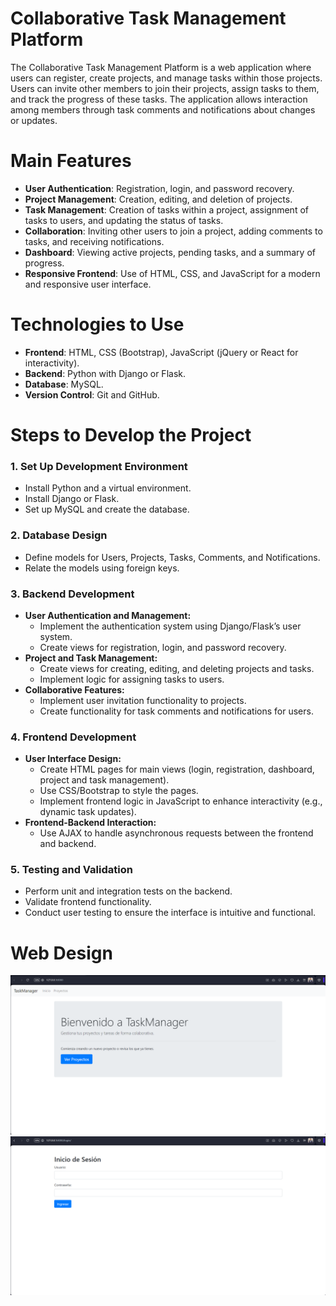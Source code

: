 # Collaborative Task Management Platform

The Collaborative Task Management Platform is a web application where users can register, create projects, and manage tasks within those projects. Users can invite other members to join their projects, assign tasks to them, and track the progress of these tasks. The application allows interaction among members through task comments and notifications about changes or updates.

# Main Features

+ **User Authentication**: Registration, login, and password recovery.
+ **Project Management**: Creation, editing, and deletion of projects.
+ **Task Management**: Creation of tasks within a project, assignment of tasks to users, and updating the status of tasks.
+ **Collaboration**: Inviting other users to join a project, adding comments to tasks, and receiving notifications.
+ **Dashboard**: Viewing active projects, pending tasks, and a summary of progress.
+ **Responsive Frontend**: Use of HTML, CSS, and JavaScript for a modern and responsive user interface.

# Technologies to Use

+ **Frontend**: HTML, CSS (Bootstrap), JavaScript (jQuery or React for interactivity).
+ **Backend**: Python with Django or Flask.
+ **Database**: MySQL.
+ **Version Control**: Git and GitHub.

# Steps to Develop the Project

### **1. Set Up Development Environment**
  - Install Python and a virtual environment.
  - Install Django or Flask.
  - Set up MySQL and create the database.

### **2. Database Design**
  - Define models for Users, Projects, Tasks, Comments, and Notifications.
  - Relate the models using foreign keys.

### **3. Backend Development**
  - **User Authentication and Management:**
    - Implement the authentication system using Django/Flask’s user system.
    - Create views for registration, login, and password recovery.
  - **Project and Task Management:**
    - Create views for creating, editing, and deleting projects and tasks.
    - Implement logic for assigning tasks to users.
  - **Collaborative Features:**
    - Implement user invitation functionality to projects.
    - Create functionality for task comments and notifications for users.

### **4. Frontend Development**
- **User Interface Design:**
  - Create HTML pages for main views (login, registration, dashboard, project and task management).
  - Use CSS/Bootstrap to style the pages.
  - Implement frontend logic in JavaScript to enhance interactivity (e.g., dynamic task updates).
- **Frontend-Backend Interaction:**
  - Use AJAX to handle asynchronous requests between the frontend and backend.

### **5. Testing and Validation**
- Perform unit and integration tests on the backend.
- Validate frontend functionality.
- Conduct user testing to ensure the interface is intuitive and functional.

# Web Design
![Images](https://github.com/EdgarAmaro9257/Collaborative-Task-Management-Platform/blob/main/Imagenes/PaginaWeb_1.png)
![Images](https://github.com/EdgarAmaro9257/Collaborative-Task-Management-Platform/blob/main/Imagenes/PaginaWeb_2.png)

